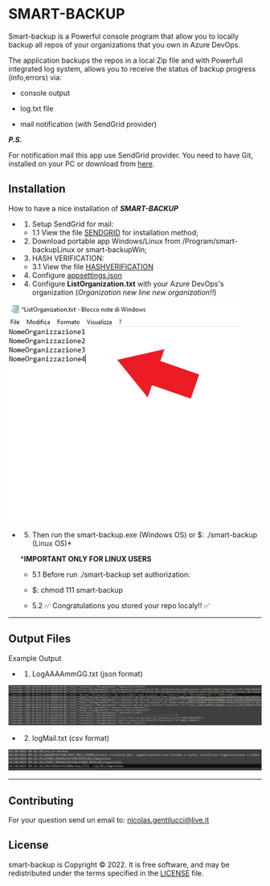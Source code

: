 # SMART-BACKUP

Smart-backup is a Powerful console program that allow you to locally backup all repos of your
organizations that you own in Azure DevOps.

The application backups the repos in a local Zip file and with Powerfull integrated log system,
allows you to receive the status of backup progress (info,errors) via:

- console output

- log.txt file

- mail notification  (with SendGrid provider)

***P.S.***

For notification mail this app use SendGrid provider.
You need to have Git, installed on your PC or download from [here](https://git-scm.com/downloads).


## Installation

How to have a nice installation of ***SMART-BACKUP***


- 1. Setup SendGrid for mail:
  - 1.1 View the file [SENDGRID](./SendGrid.md) for installation method;

- 2. Download portable app Windows/Linux from /Program/smart-backupLinux  or smart-backupWin;

- 3. HASH VERIFICATION:

  - 3.1 View the file [HASHVERIFICATION](./HashVerification.md)

- 4. Configure [appsettings.json](./Settings.md)

- 4. Configure **ListOrganization.txt** with your Azure DevOps's organization (*Organization new line new organization!!*)

![1Listorganizations](./media/1Listorganizations.png)

- 5. Then run the smart-backup.exe (Windows OS) or $: ./smart-backup (Linux OS)*

	***IMPORTANT ONLY FOR LINUX USERS**

	- 5.1 Before run ./smart-backup set authorization:
    - $: chmod 111 smart-backup
    
	- 5.2 ✅ Congratulations you stored your repo localy!! ✅

---
## Output Files

Example Output

- 1. LogAAAAmmGG.txt (json format)

![2LogAAAAmmGG](./media/2LogAAAAmmGG.png)

- 2. logMail.txt (csv format)

![1LogMail](./media/1LogMail.png)

</details>

---

## Contributing

For your question send un email to: nicolas.gentilucci@live.it

## License

smart-backup is Copyright © 2022. It is free
software, and may be redistributed under the terms specified in the
[LICENSE](./License.md) file.